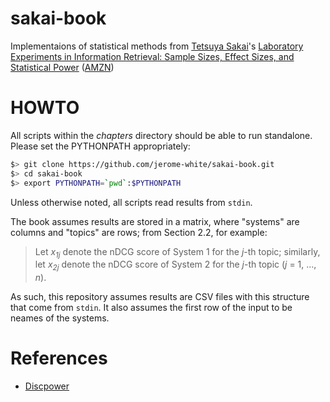 # sakai-book

Implementaions of statistical methods from [Tetsuya
Sakai](http://sakailab.com/tetsuya/)'s [Laboratory Experiments in
Information Retrieval: Sample Sizes, Effect Sizes, and Statistical
Power](http://sakailab.com/leirbook/)
([AMZN](https://www.amazon.com/dp/9811311986))

# HOWTO

All scripts within the *chapters* directory should be able to run
standalone. Please set the PYTHONPATH appropriately:

```bash
$> git clone https://github.com/jerome-white/sakai-book.git
$> cd sakai-book
$> export PYTHONPATH=`pwd`:$PYTHONPATH
```

Unless otherwise noted, all scripts read results from `stdin`.

The book assumes results are stored in a matrix, where "systems" are
columns and "topics" are rows; from Section 2.2, for example:

> Let *x<sub>1j</sub>* denote the nDCG score of System 1 for the
> *j*-th topic; similarly, let *x<sub>2j</sub>* denote the nDCG score
> of System 2 for the *j*-th topic (*j* = 1, ..., *n*).

As such, this repository assumes results are CSV files with this
structure that come from `stdin`. It also assumes the first row of the
input to be neames of the systems.

# References

* [Discpower](http://research.nii.ac.jp/ntcir/tools/discpower-en.html)
